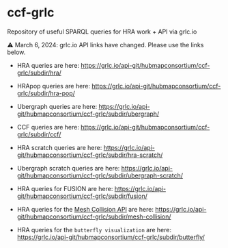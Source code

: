 # ccf-grlc

Repository of useful SPARQL queries for HRA work + API via grlc.io

⚠️ March 6, 2024: grlc.io API links have changed. Please use the links below.

* HRA queries are here:  <https://grlc.io/api-git/hubmapconsortium/ccf-grlc/subdir/hra/>
* HRApop queries are here:  <https://grlc.io/api-git/hubmapconsortium/ccf-grlc/subdir/hra-pop/>
* Ubergraph queries are here: <https://grlc.io/api-git/hubmapconsortium/ccf-grlc/subdir/ubergraph/>
* CCF queries are here:  <https://grlc.io/api-git/hubmapconsortium/ccf-grlc/subdir/ccf/>

* HRA scratch queries are here:  <https://grlc.io/api-git/hubmapconsortium/ccf-grlc/subdir/hra-scratch/>
* Ubergraph scratch queries are here: <https://grlc.io/api-git/hubmapconsortium/ccf-grlc/subdir/ubergraph-scratch/>

* HRA queries for FUSION are here: <https://grlc.io/api-git/hubmapconsortium/ccf-grlc/subdir/fusion/>
* HRA queries for the [Mesh Collision API](https://github.com/hubmapconsortium/hra-tissue-block-annotation) are here: <https://grlc.io/api-git/hubmapconsortium/ccf-grlc/subdir/mesh-collision/>
* HRA queries for the `butterfly visualization` are here: <https://grlc.io/api-git/hubmapconsortium/ccf-grlc/subdir/butterfly/>
